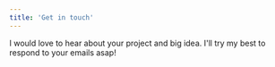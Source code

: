 ```yaml
---
title: 'Get in touch'
---
```


I would love to hear about your project and big idea. I'll try my best to respond to your emails asap!
